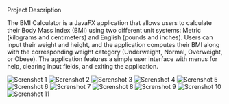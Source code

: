 Project Description

The BMI Calculator is a JavaFX application that allows users to calculate their Body Mass Index (BMI) using two different unit systems: Metric (kilograms and centimeters) and English (pounds and inches). Users can input their weight and height, and the application computes their BMI along with the corresponding weight category (Underweight, Normal, Overweight, or Obese). The application features a simple user interface with menus for help, clearing input fields, and exiting the application.

![Screnshot 1](https://github.com/malika-mk/BMI-Calculator/blob/main/Снимок%20экрана%202024-10-15%20в%2019.34.53.png)
![Screnshot 2](https://github.com/malika-mk/BMI-Calculator/blob/main/Снимок%20экрана%202024-10-15%20в%2019.38.17.png)
![Screnshot 3](https://github.com/malika-mk/BMI-Calculator/blob/main/Снимок%20экрана%202024-10-15%20в%2019.51.26.png)
![Screnshot 4](https://github.com/malika-mk/BMI-Calculator/blob/main/Снимок%20экрана%202024-10-15%20в%2019.57.57.png)
![Screnshot 5](https://github.com/malika-mk/BMI-Calculator/blob/main/Снимок%20экрана%202024-10-15%20в%2020.05.01.png)
![Screnshot 6](https://github.com/malika-mk/BMI-Calculator/blob/main/Снимок%20экрана%202024-10-15%20в%2020.27.01.png)
![Screnshot 7](https://github.com/malika-mk/BMI-Calculator/blob/main/Снимок%20экрана%202024-10-15%20в%2020.32.21.png)
![Screnshot 8](https://github.com/malika-mk/BMI-Calculator/blob/main/Снимок%20экрана%202024-10-15%20в%2020.34.48.png)
![Screnshot 9](https://github.com/malika-mk/BMI-Calculator/blob/main/Снимок%20экрана%202024-10-15%20в%2020.36.13.png)
![Screnshot 10](https://github.com/malika-mk/BMI-Calculator/blob/main/Снимок%20экрана%202024-10-15%20в%2020.36.55.png)
![Screnshot 11](https://github.com/malika-mk/BMI-Calculator/blob/main/Снимок%20экрана%202024-10-15%20в%2020.37.47.png)
